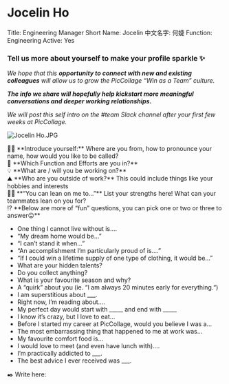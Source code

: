 # Jocelin Ho

Title: Engineering Manager
Short Name: Jocelin
中文名字: 何婕
Function: Engineering
Active: Yes

### Tell us more about yourself to make your profile sparkle ✨

*We hope that this **opportunity to connect with new and existing colleagues** will allow us to grow the PicCollage “Win as a Team” culture.* 

***The info we share will hopefully help kickstart more meaningful conversations and deeper working relationships.*** 

*We will post this self intro on the #team Slack channel after your first few weeks at PicCollage.* 

![Jocelin Ho.JPG](Jocelin%20Ho%20b8484bc4d18b431987529429af98351f/Jocelin_Ho.jpg)

<aside>
👋🏻 **Introduce yourself:** Where are you from, how to pronounce your name, how would you like to be called?

</aside>

<aside>
💼 **Which Function and Efforts are you in?**

</aside>

<aside>
💡 **What are / will you be working on?**

</aside>

<aside>
⛰️ **Who are you outside of work?** This could include things like your hobbies and interests

</aside>

<aside>
💪🏻 **“You can lean on me to…”** List your strengths here! What can your teammates lean on you for?

</aside>

<aside>
⁉️ **Below are more of “fun” questions, you can pick one or two or three to answer😛**

</aside>

- One thing I cannot live without is….
- “My dream home would be…”
- “I can’t stand it when…”
- “An accomplishment I’m particularly proud of is….”
- “If I could win a lifetime supply of one type of clothing, it would be…”
- What are your hidden talents?
- Do you collect anything?
- What is your favourite season and why?
- A “quirk” about you (ie. “I am always 20 minutes early for everything.“)
- I am superstitious about ___.
- Right now, I’m reading about….
- My perfect day would start with _____ and end with _____
- I know it’s crazy, but I love to eat…
- Before I started my career at PicCollage, would you believe I was a…
- The most embarrassing thing that happened to me at work was…
- My favourite comfort food is…
- I would love to meet (and even have lunch with)….
- I’m practically addicted to ___.
- The best advice I ever received was ___.

<aside>
✒️ Write here:

</aside>
